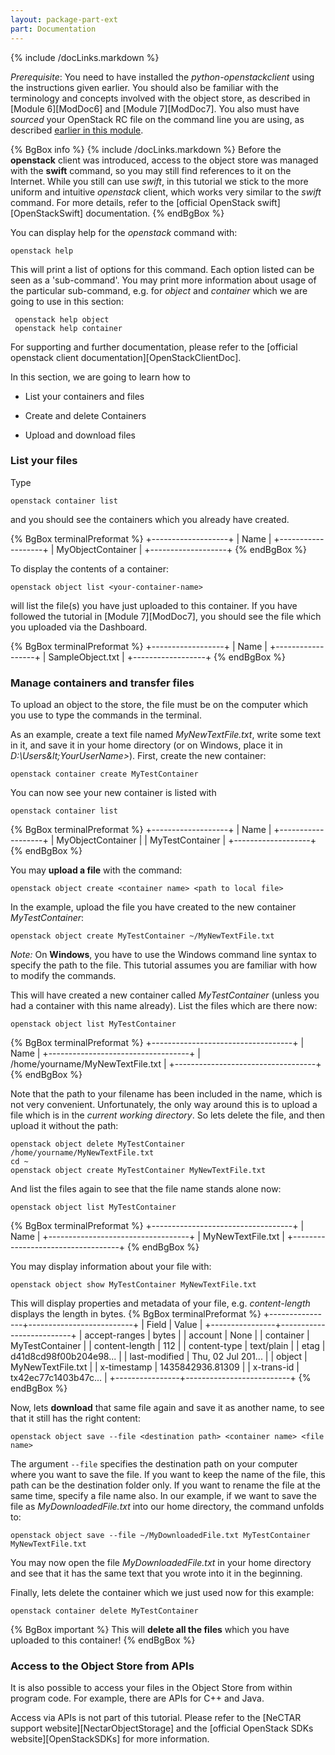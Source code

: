 ```yaml
---
layout: package-part-ext
part: Documentation
---
```

{% include /docLinks.markdown %}

*Prerequisite*: You need to have installed the *python-openstackclient* using the instructions given earlier. You should also be familiar with the terminology and concepts involved with the object store, as described in [Module 6][ModDoc6] and [Module 7][ModDoc7]. You also must have *sourced* your OpenStack RC file on the command line you are using, as described [earlier in this module](openStackClients.html).

{% BgBox info %}
{% include /docLinks.markdown %}
Before the **openstack** client was introduced, access to the object store was managed with the **swift** command, so you may still find references to it on the Internet. While you still can use *swift*, in this tutorial we stick to the more uniform and intuitive *openstack* client, which works very similar to the *swift* command.
For more details, refer to the [official OpenStack swift][OpenStackSwift] documentation.
{% endBgBox %}

You can display help for the *openstack* command with:

``` openstack help ```

This will print a list of options for this command. Each option listed can be seen as a 'sub-command'. You may print more information about usage of the particular sub-command, e.g. for *object* and *container* which we are going to use in this section:

``` openstack help object```    
``` openstack help container```

For supporting and further documentation, please refer to the [official openstack client documentation][OpenStackClientDoc]. 


In this section, we are going to learn how to

* List your containers and files
 
* Create and delete Containers

* Upload and download files



### List your files

Type

```openstack container list```

and you should see the containers which you already have created.

{% BgBox terminalPreformat %}
+-------------------+
| Name              |
+-------------------+
| MyObjectContainer |
+-------------------+
{% endBgBox %}

To display the contents of a container:

```openstack object list <your-container-name>```

will list the file(s) you have just uploaded to this container. If you have followed the tutorial in [Module 7][ModDoc7], you should see the file which you uploaded via the Dashboard.

{% BgBox terminalPreformat %}
+------------------+
| Name             |
+------------------+
| SampleObject.txt |
+------------------+
{% endBgBox %}



### Manage containers and transfer files

To upload an object to the store, the file must be on the computer which you use to type the commands in the terminal. 

As an example, create a text file named *MyNewTextFile.txt*, write some text in it, and save it in your home directory (or on Windows, place it in *D:\Users\&lt;YourUserName&gt;*). First, create the new container:

```openstack container create MyTestContainer```

You can now see your new container is listed with

```openstack container list```


{% BgBox terminalPreformat %}
+-------------------+
| Name              |
+-------------------+
| MyObjectContainer |
| MyTestContainer   |
+-------------------+
{% endBgBox %}

You may **upload a file** with the command:

```openstack object create <container name> <path to local file>```

In the example, upload the file you have created to the new container *MyTestContainer*:

```openstack object create MyTestContainer ~/MyNewTextFile.txt```

*Note:* On **Windows**, you have to use the Windows command line syntax to specify the path to the file. This tutorial assumes you are familiar with how to modify the commands.

This will have created a new container called *MyTestContainer* (unless you had a container with this name already). List the files which are there now:

```openstack object list MyTestContainer```

{% BgBox terminalPreformat %}
+-----------------------------------+
| Name                              |
+-----------------------------------+
| /home/yourname/MyNewTextFile.txt  |
+-----------------------------------+
{% endBgBox %}

Note that the path to your filename has been included in the name, which is not very convenient. Unfortunately, the only way around this is to upload a file which is in the *current working directory*. So lets delete the file, and then upload it without the path:

```openstack object delete MyTestContainer /home/yourname/MyNewTextFile.txt```    
```cd ~```    
```openstack object create MyTestContainer MyNewTextFile.txt```

And list the files again to see that the file name stands alone now:

```openstack object list MyTestContainer```

{% BgBox terminalPreformat %}
+-----------------------------------+
| Name                              |
+-----------------------------------+
| MyNewTextFile.txt                 |
+-----------------------------------+
{% endBgBox %}


You may display information about your file with:

```openstack object show MyTestContainer MyNewTextFile.txt```

This will display properties and metadata of your file, e.g. *content-length* displays the length in bytes.
{% BgBox terminalPreformat %}
+----------------+--------------------------+
| Field          | Value                    |
+----------------+--------------------------+
| accept-ranges  | bytes                    |
| account        | None                     |
| container      | MyTestContainer          |
| content-length | 112                      |
| content-type   | text/plain               |
| etag           | d41d8cd98f00b204e98...   |
| last-modified  | Thu, 02 Jul 201...       |
| object         | MyNewTextFile.txt        |
| x-timestamp    | 1435842936.81309         |
| x-trans-id     | tx42ec77c1403b47c...     |
+----------------+--------------------------+
{% endBgBox %}


Now, lets **download** that same file again and save it as another name, to see that it still has the right content:

```openstack object save --file <destination path> <container name> <file name>```

The argument ```--file``` specifies the destination path on your computer where you want to save the file. If you want to keep the name of the file, this path can be the destination folder only. If you want to rename the file at the same time, specify a file name also. 
In our example, if we want to save the file as *MyDownloadedFile.txt* into our home directory, the command unfolds to:

```openstack object save --file ~/MyDownloadedFile.txt MyTestContainer MyNewTextFile.txt```

You may now open the file *MyDownloadedFile.txt* in your home directory and see that it has the same text that you wrote into it in the beginning.

Finally, lets delete the container which we just used now for this example:

```openstack container delete MyTestContainer```

{% BgBox important %}
This will **delete all the files** which you have uploaded to this container!
{% endBgBox %}

### Access to the Object Store from APIs


It is also possible to access your files in the Object Store from within program code. For example, there are APIs for C++ and Java. 

Access via APIs is not part of this tutorial. Please refer to the [NeCTAR support website][NectarObjectStorage] and the [official OpenStack SDKs website][OpenStackSDKs] for more information.


